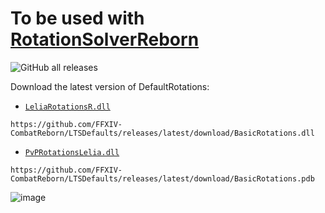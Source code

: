 # To be used with [RotationSolverReborn](https://github.com/FFXIV-CombatReborn/RotationSolverReborn)
![GitHub all releases](https://img.shields.io/github/downloads/LTS-FFXIV/LTSDefaults/total)

Download the latest version of DefaultRotations:

- [`LeliaRotationsR.dll`]([https://github.com/FFXIV-CombatReborn/LTSDefaults/releases/latest/download/BasicRotations.dll](https://github.com/KouGithub2022/LeliaRotationR/releases/latest/download/LeliaRotationsR.dll))

```
https://github.com/FFXIV-CombatReborn/LTSDefaults/releases/latest/download/BasicRotations.dll
```
- [`PvPRotationsLelia.dll`]([https://github.com/FFXIV-CombatReborn/LTSDefaults/releases/latest/download/BasicRotations.pdb](https://github.com/KouGithub2022/LeliaRotationR/releases/latest/download/PvPRotationsLelia.dll))

```
https://github.com/FFXIV-CombatReborn/LTSDefaults/releases/latest/download/BasicRotations.pdb
```
![image](https://github.com/user-attachments/assets/f18c3ef8-3ab9-4ec5-8b80-2c5b7b8786f8)

